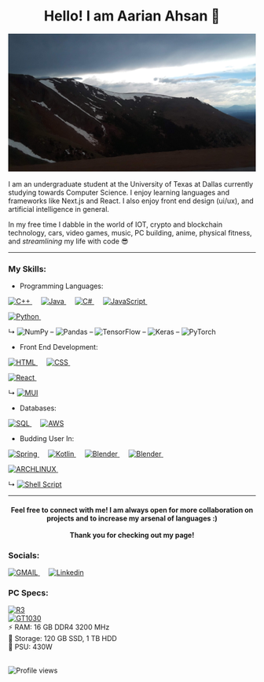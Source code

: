 <h1 align= "center"> Hello! I am Aarian Ahsan 👋 </h1>

 <p align="center"> <img src="https://github.com/Aarian-A/Aarian-A/blob/main/colorado.jpeg?raw=true" alt="coding" width="820" height="280" /> </p>
<!--- bruh --->

I am an undergraduate student at the University of Texas at Dallas currently studying towards Computer Science. I enjoy learning languages and frameworks like Next.js and React. I also enjoy front end design (ui/ux), and artificial intelligence in general.

In my free time I dabble in the world of IOT, crypto and blockchain technology, cars, video games, music, PC building, anime, physical fitness, and *streamlining* my life with code 😎 <br>

<hr>

### My Skills:
- Programming Languages:

  <a href="https://docs.microsoft.com/en-us/cpp/?view=msvc-170" target="_blank"> 
<img alt="C++" src="https://img.shields.io/badge/C%2B%2B-00599C?style=for-the-badge&logo=c%2B%2B&logoColor=white"> </a>
   &emsp;
  <a href="https://docs.oracle.com/en/java/" target="_blank"> 
<img alt="Java" src="https://img.shields.io/badge/Java-ED8B00?style=for-the-badge&logo=java&logoColor=white"> </a>
   &emsp; 
  <a href="https://docs.microsoft.com/en-us/dotnet/csharp/" target="_blank"> 
<img alt="C#" src="https://img.shields.io/badge/C%23-239120?style=for-the-badge&logo=c-sharp&logoColor=white"> </a>
  &emsp;
  <a href="https://developer.mozilla.org/en-US/docs/Web/JavaScript" target="_blank"> 
<img alt="JavaScript" src="https://img.shields.io/badge/JavaScript-323330?style=for-the-badge&logo=javascript&logoColor=white"> </a>
  &emsp;
  
  <a href="https://docs.python.org/3/" target="_blank"> 
<img alt="Python" src="https://img.shields.io/badge/Python-3776AB?style=for-the-badge&logo=python&logoColor=white"> </a>
 &emsp;
 
 <span>&#8627;</span>
 ![NumPy](https://img.shields.io/badge/numpy-%23013243.svg?style=for-the-badge&logo=numpy&logoColor=white)  <span>&#8211;</span>
 ![Pandas](https://img.shields.io/badge/pandas-%23150458.svg?style=for-the-badge&logo=pandas&logoColor=white)  <span>&#8211;</span>
 ![TensorFlow](https://img.shields.io/badge/TensorFlow-%23FF6F00.svg?style=for-the-badge&logo=TensorFlow&logoColor=white)  <span>&#8211;</span>
 ![Keras](https://img.shields.io/badge/Keras-%23D00000.svg?style=for-the-badge&logo=Keras&logoColor=white)  <span>&#8211;</span>
 ![PyTorch](https://img.shields.io/badge/PyTorch-%23EE4C2C.svg?style=for-the-badge&logo=PyTorch&logoColor=white)
- Front End Development:

  <a href="https://html.com/" target="_blank"> 
<img alt="HTML" src="https://img.shields.io/badge/HTML-239120?style=for-the-badge&logo=html5&logoColor=white"> </a>
 &emsp;
  <a href="https://developer.mozilla.org/en-US/docs/Web/CSS" target="_blank"> 
<img alt="CSS" src="https://img.shields.io/badge/CSS-239120?&style=for-the-badge&logo=css3&logoColor=white"> </a>
 &emsp;
 
  <a href="https://reactjs.org/docs/getting-started.html" target="_blank"> 
<img alt="React" src="https://img.shields.io/badge/React-20232A?style=for-the-badge&logo=react&logoColor=white"> </a>
 &emsp;
 
 <span>&#8627;</span>
  <a href="https://mui.com/" target="_blank"> 
<img alt="MUI" src="https://img.shields.io/badge/Material--UI-0081CB?style=for-the-badge&logo=material-ui&logoColor=white"> </a>

- Databases:

  <a href="https://dev.mysql.com/doc/" target="_blank"> 
<img alt="SQL" src="https://img.shields.io/badge/MySQL-00000F?style=for-the-badge&logo=mysql&logoColor=white"> </a>
 &emsp;
  <a href="https://docs.aws.amazon.com/" target="_blank"> 
<img alt="AWS" src="https://img.shields.io/badge/Amazon_AWS-232F3E?style=for-the-badge&logo=amazon-aws&logoColor=white"> </a>

- Budding User In:

  <a href="https://docs.spring.io/spring-boot/docs/current/reference/htmlsingle/" target="_blank"> 
<img alt="Spring" src="https://img.shields.io/badge/Spring--boot-6DB33F?style=for-the-badge&logo=spring&logoColor=white"> </a>
&emsp;
  <a href="https://kotlinlang.org/docs/home.html" target="_blank"> 
<img alt="Kotlin" src="https://img.shields.io/badge/Kotlin-0095D5?&style=for-the-badge&logo=kotlin&logoColor=white"> </a>
&emsp;
<a href="https://html.com/" target="_blank"> 
<img alt="Blender" src="https://img.shields.io/badge/-RaspberryPi-C51A4A?style=for-the-badge&logo=Raspberry-Pi"> </a>
&emsp;
<a href="https://docs.blender.org/" target="_blank"> 
<img alt="Blender" src="https://img.shields.io/badge/blender-%23F5792A.svg?style=for-the-badge&logo=blender&logoColor=white"> </a>
&emsp;

  <a href="https://archlinux.org/packages/extra/x86_64/ell/" target="_blank"> 
<img alt="ARCHLINUX" src="https://img.shields.io/badge/Arch_Linux-1793D1?style=for-the-badge&logo=arch-linux&logoColor=white"> </a>
&emsp;

<span>&#8627;</span>
<a href="https://devdocs.io/bash/" target="_blank"> 
<img alt="Shell Script" src="https://img.shields.io/badge/shell_script-%23121011.svg?style=for-the-badge&logo=gnu-bash&logoColor=white&color=<violet>"> </a>

<hr>

 <h4 align="center"> 
Feel free to connect with me! I am always open for more collaboration on projects and to increase my arsenal of languages :) <br> 
  <br>
  Thank you for checking out my page! 
</h4>


 ### Socials:
 
<a href="aarianahsan@gmail.com" target="_blank">
<img alt="GMAIL" src="https://img.shields.io/badge/Gmail-D14836?style=for-the-badge&logo=gmail&logoColor=white"> </a>
&emsp;
 <a href="https://www.linkedin.com/in/aarian-ahsan/" target="_blank"> 
<img alt="Linkedin" src="https://img.shields.io/badge/LinkedIn-0077B5?style=for-the-badge&logo=linkedin&logoColor=white"> </a>

<!---
[![Anurag's GitHub stats](https://github-readme-stats.vercel.app/api?username=aarian-a&theme=dracula)](https://github.com/aarian-a/github-readme-stats)

[![Top Langs](https://github-readme-stats.vercel.app/api/top-langs/?username=aarian-a&layout=compact&theme=dracula)](https://github.com/aarian-a/github-readme-stats)
--->

 ### PC Specs:
  <a href="https://www.amd.com/en/products/cpu/amd-ryzen-3-1300x" target="_blank"> 
<img alt="R3" src="https://img.shields.io/badge/AMD-Ryzen_3_1300X-ED1C24?style=for-the-badge&logo=amd&logoColor=white"> </a>
  <br>
  <a href="https://www.nvidia.com/en-us/geforce/graphics-cards/gt-1030/specifications/" target="_blank"> 
<img alt="GT1030" src="https://img.shields.io/badge/NVIDIA-GTX1030-76B900?style=for-the-badge&logo=nvidia&logoColor=white"> </a>
  <br>
  ⚡️ RAM: 16 GB DDR4 3200 MHz <br>
  💾 Storage: 120 GB SSD, 1 TB HDD <br>
  🔌 PSU: 430W
  <br>
  <br>
  
  ![Profile views](https://gpvc.arturio.dev/Aarian-A)  
  
